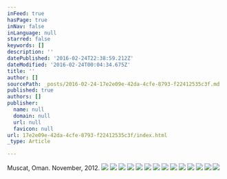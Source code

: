 ```yaml
---
inFeed: true
hasPage: true
inNav: false
inLanguage: null
starred: false
keywords: []
description: ''
datePublished: '2016-02-24T22:38:59.212Z'
dateModified: '2016-02-24T00:04:34.675Z'
title: ''
author: []
sourcePath: _posts/2016-02-24-17e2e09e-42da-4cfe-8793-f22412535c3f.md
published: true
authors: []
publisher:
  name: null
  domain: null
  url: null
  favicon: null
url: 17e2e09e-42da-4cfe-8793-f22412535c3f/index.html
_type: Article

---
```

Muscat, Oman. November, 2012\. ![](https://the-grid-user-content.s3-us-west-2.amazonaws.com/a07c2120-5a08-420f-9ecd-bd226fcb1dde.jpg)
![](https://the-grid-user-content.s3-us-west-2.amazonaws.com/d254cf7d-5952-4613-bb35-a5319f1748e1.jpg)
![](https://the-grid-user-content.s3-us-west-2.amazonaws.com/ba37b900-4279-491f-aebc-52381eb19a86.jpg)
![](https://the-grid-user-content.s3-us-west-2.amazonaws.com/e95aa46f-cdea-492e-9076-bc476d9ba2ae.jpg)
![](https://the-grid-user-content.s3-us-west-2.amazonaws.com/4cbda71d-9c7c-4962-9ca5-8325914e412d.jpg)
![](https://the-grid-user-content.s3-us-west-2.amazonaws.com/5b828388-2cd1-43c2-8b07-6aae646f3551.jpg)
![](https://the-grid-user-content.s3-us-west-2.amazonaws.com/f74cf99d-b2f8-4e35-ac2d-d4f90101d914.jpg)
![](https://the-grid-user-content.s3-us-west-2.amazonaws.com/7505272f-ba13-4b9b-bf9b-0f392ed14d2c.jpg)
![](https://the-grid-user-content.s3-us-west-2.amazonaws.com/0b4f6cb6-2722-470f-bce1-7a1d3c45effb.jpg)
![](https://the-grid-user-content.s3-us-west-2.amazonaws.com/fd4624b4-0781-4f7f-93ee-6d40191bb1f7.jpg)
![](https://the-grid-user-content.s3-us-west-2.amazonaws.com/917da9f3-b36a-4f5c-a2fd-a7c30ee3e5b7.jpg)
![](https://the-grid-user-content.s3-us-west-2.amazonaws.com/9eb4027c-1e0e-4d9e-9a8a-af90108d9f8c.jpg)
![](https://the-grid-user-content.s3-us-west-2.amazonaws.com/31954f69-66ef-4505-bad1-83df1ae2f1e8.jpg)
![](https://the-grid-user-content.s3-us-west-2.amazonaws.com/eab5e397-2f3b-48a1-b813-e3362012d1f6.JPG)
